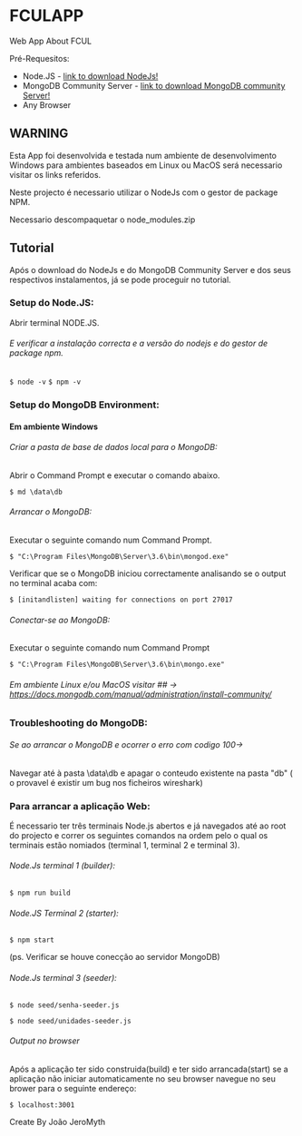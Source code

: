 # FCULAPP
Web App About FCUL

Pré-Requesitos:
- Node.JS - [link to download NodeJs!](https://nodejs.org/en/download/)
- MongoDB Community Server - [link to download MongoDB community Server!](https://www.mongodb.com/download-center/community)
- Any Browser

## WARNING ##
Esta App foi desenvolvida e testada num ambiente de desenvolvimento Windows para ambientes baseados em Linux ou MacOS será necessario visitar os links referidos.

Neste projecto é necessario utilizar o NodeJs com o gestor de package NPM.

Necessario descompaquetar o node_modules.zip 

## Tutorial ##

Após o download do NodeJs e do MongoDB Community Server e dos seus respectivos instalamentos, já se pode proceguir no tutorial.

### Setup do Node.JS:
Abrir terminal NODE.JS.

###### E verificar a instalação correcta e a versão do nodejs e do gestor de package npm.

`$ node -v`
`$ npm -v`

### Setup do MongoDB Environment:

#### Em ambiente Windows

###### Criar a pasta de base de dados local para o MongoDB:

Abrir o Command Prompt e executar o comando abaixo.

`$ md \data\db`


###### Arrancar o MongoDB:

Executar o seguinte comando num Command Prompt.

`$ "C:\Program Files\MongoDB\Server\3.6\bin\mongod.exe"`

Verificar que se o MongoDB iniciou correctamente analisando se o output no terminal acaba com:

`$ [initandlisten] waiting for connections on port 27017`


###### Conectar-se ao MongoDB:

Executar o seguinte comando num Command Prompt

`$ "C:\Program Files\MongoDB\Server\3.6\bin\mongo.exe"`


###### Em ambiente Linux e/ou MacOS visitar ## -> https://docs.mongodb.com/manual/administration/install-community/

### Troubleshooting do MongoDB:

###### Se ao arrancar o MongoDB e ocorrer o erro com codigo 100->

Navegar até à pasta \data\db e apagar o conteudo existente na pasta "db" ( o provavel é existir um bug nos ficheiros wireshark)


### Para arrancar a aplicação Web:

É necessario ter três terminais Node.js abertos e já navegados até ao root do projecto e correr os seguintes comandos na ordem pelo o qual os terminais estão nomiados (terminal 1, terminal 2 e terminal 3).

###### Node.Js terminal 1 (builder):

`$ npm run build`

###### Node.JS Terminal 2 (starter):

`$ npm start`

(ps. Verificar se houve conecção ao servidor MongoDB)

###### Node.Js terminal 3 (seeder):

`$ node seed/senha-seeder.js`

`$ node seed/unidades-seeder.js`

###### Output no browser
Após a aplicação ter sido construida(build) e ter sido arrancada(start) se a aplicação não iniciar automaticamente no seu browser navegue no seu brower para o seguinte endereço:

`$ localhost:3001`


Create By João JeroMyth

